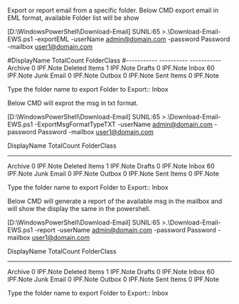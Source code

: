 Export or report email from a specific folder.
Below CMD export email in EML format, available Folder list will be show

[D:\WindowsPowerShell\Download-Email]
SUNIL:65 >.\Download-Email-EWS.ps1 -exportEML -userName admin@domain.com -password Password -mailbox user1@domain.com

#DisplayName   TotalCount FolderClass
#-----------   ---------- -----------
Archive                0 IPF.Note
Deleted Items          1 IPF.Note
Drafts                 0 IPF.Note
Inbox                 60 IPF.Note
Junk Email             0 IPF.Note
Outbox                 0 IPF.Note
Sent Items             0 IPF.Note

Type the folder name to export
Folder to Export:: Inbox

Below CMD will exprot the msg in txt format.

[D:\WindowsPowerShell\Download-Email]
SUNIL:65 >.\Download-Email-EWS.ps1 -ExportMsgFormatTypeTXT -userName admin@domain.com -password Password -mailbox user1@domain.com

DisplayName   TotalCount FolderClass
-----------   ---------- -----------
Archive                0 IPF.Note
Deleted Items          1 IPF.Note
Drafts                 0 IPF.Note
Inbox                 60 IPF.Note
Junk Email             0 IPF.Note
Outbox                 0 IPF.Note
Sent Items             0 IPF.Note

Type the folder name to export
Folder to Export:: Inbox

Below CMD will generate a report of the available msg in the mailbox and will show the display the same in the powershell.

[D:\WindowsPowerShell\Download-Email]
SUNIL:65 >.\Download-Email-EWS.ps1 -report -userName admin@domain.com -password Password -mailbox user1@domain.com

DisplayName   TotalCount FolderClass
-----------   ---------- -----------
Archive                0 IPF.Note
Deleted Items          1 IPF.Note
Drafts                 0 IPF.Note
Inbox                 60 IPF.Note
Junk Email             0 IPF.Note
Outbox                 0 IPF.Note
Sent Items             0 IPF.Note

Type the folder name to export
Folder to Export:: Inbox

